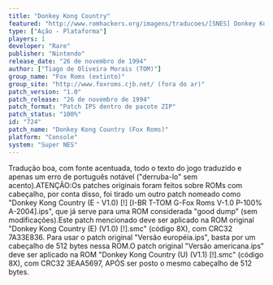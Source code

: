```yaml
---
title: "Donkey Kong Country"
featured: "http://www.romhackers.org/imagens/traducoes/[SNES] Donkey Kong Country - Fox Roms - 1.png"
type: ["Ação - Plataforma"]
players: 1
developer: "Rare"
publisher: "Nintendo"
release_date: "26 de novembro de 1994"
author: ["Tiago de Oliveira Morais (TOM)"]
group_name: "Fox Roms (extinto)"
group_site: "http://www.foxroms.cjb.net/ (fora do ar)"
patch_version: "1.0"
patch_release: "26 de novembro de 1994"
patch_format: "Patch IPS dentro de pacote ZIP"
patch_status: "100%"
id: "724"
patch_name: "Donkey Kong Country (Fox Roms)"
platform: "Console"
system: "Super NES"
---
```


Tradução boa, com fonte acentuada, todo o texto do jogo traduzido e apenas um erro de português notável ("derruba-lo" sem acento).ATENÇÃO:Os patches originais foram feitos sobre ROMs com cabeçalho, por conta disso, foi tirado um outro patch nomeado como "Donkey Kong Country (E - V1.0) [!] [I-BR T-TOM G-Fox Roms V-1.0 P-100% A-2004].ips", que já serve para uma ROM considerada "good dump" (sem modificações).Este patch mencionado deve ser aplicado na ROM original "Donkey Kong Country (E) (V1.0) [!].smc" (código 8X), com CRC32 7A33E836. Para usar o patch original "Versão européia.ips", basta por um cabeçalho de 512 bytes nessa ROM.O patch original "Versão americana.ips" deve ser aplicado na ROM "Donkey Kong Country (U) (V1.1) [!].smc" (código 8X), com CRC32 3EAA5697, APÓS ser posto o mesmo cabeçalho de 512 bytes.